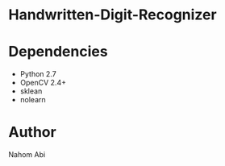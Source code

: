 # Handwritten-Digit-Recognizer
# Dependencies
* Python 2.7
* OpenCV 2.4+
* sklean
* nolearn
# Author
Nahom Abi
